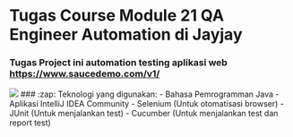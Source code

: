 # Tugas Course Module 21 QA Engineer Automation di Jayjay

### Tugas Project ini automation testing aplikasi web https://www.saucedemo.com/v1/
<img src="https://skillicons.dev/icons?i=selenium,gherkin,gradle,java,idea"/> 
### :zap: Teknologi yang digunakan:
- Bahasa Pemrogramman Java
- Aplikasi IntelliJ IDEA Community
- Selenium (Untuk otomatisasi browser) 
- JUnit (Untuk menjalankan test)
- Cucumber (Untuk menjalankan test dan report test)

